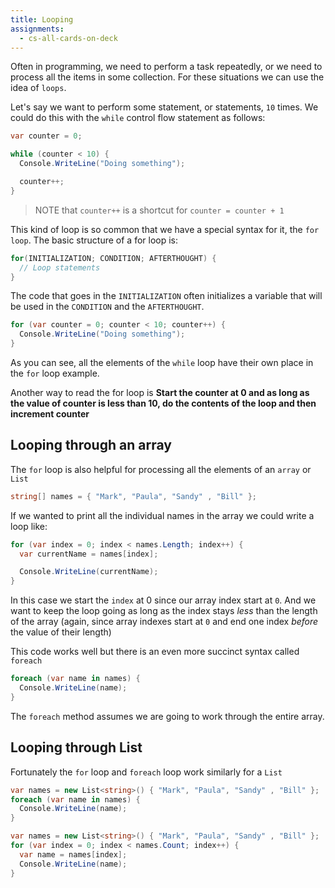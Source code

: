 ```yaml
---
title: Looping
assignments:
  - cs-all-cards-on-deck
---
```


Often in programming, we need to perform a task repeatedly, or we need to
process all the items in some collection. For these situations we can use the
idea of `loops`.

Let's say we want to perform some statement, or statements, `10` times. We could
do this with the `while` control flow statement as follows:

```csharp
var counter = 0;

while (counter < 10) {
  Console.WriteLine("Doing something");

  counter++;
}
```

> NOTE that `counter++` is a shortcut for `counter = counter + 1`

This kind of loop is so common that we have a special syntax for it, the
`for loop`. The basic structure of a for loop is:

```csharp
for(INITIALIZATION; CONDITION; AFTERTHOUGHT) {
  // Loop statements
}
```

The code that goes in the `INITIALIZATION` often initializes a variable that
will be used in the `CONDITION` and the `AFTERTHOUGHT`.

```csharp
for (var counter = 0; counter < 10; counter++) {
  Console.WriteLine("Doing something");
}
```

As you can see, all the elements of the `while` loop have their own place in the
`for` loop example.

Another way to read the for loop is **Start the counter at 0 and as long as the
value of counter is less than 10, do the contents of the loop and then increment
counter**

## Looping through an array

The `for` loop is also helpful for processing all the elements of an `array` or
`List`

```csharp
string[] names = { "Mark", "Paula", "Sandy" , "Bill" };
```

If we wanted to print all the individual names in the array we could write a
loop like:

```csharp
for (var index = 0; index < names.Length; index++) {
  var currentName = names[index];

  Console.WriteLine(currentName);
}
```

In this case we start the `index` at 0 since our array index start at `0`. And
we want to keep the loop going as long as the index stays _less_ than the length
of the array (again, since array indexes start at `0` and end one index _before_
the value of their length)

This code works well but there is an even more succinct syntax called `foreach`

```csharp
foreach (var name in names) {
  Console.WriteLine(name);
}
```

The `foreach` method assumes we are going to work through the entire array.

## Looping through List

Fortunately the `for` loop and `foreach` loop work similarly for a `List`

```csharp
var names = new List<string>() { "Mark", "Paula", "Sandy" , "Bill" };
foreach (var name in names) {
  Console.WriteLine(name);
}
```

```csharp
var names = new List<string>() { "Mark", "Paula", "Sandy" , "Bill" };
for (var index = 0; index < names.Count; index++) {
  var name = names[index];
  Console.WriteLine(name);
}
```
